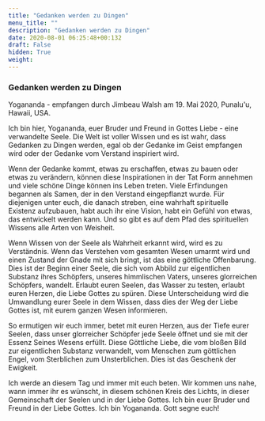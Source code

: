 ```yaml
---
title: "Gedanken werden zu Dingen"
menu_title: ""
description: "Gedanken werden zu Dingen"
date: 2020-08-01 06:25:48+00:132
draft: False
hidden: True
weight:
---
```

### Gedanken werden zu Dingen

Yogananda - empfangen durch Jimbeau Walsh am 19. Mai 2020, Punalu'u, Hawaii, USA.

Ich bin hier, Yogananda, euer Bruder und Freund in Gottes Liebe - eine verwandelte Seele. Die Welt ist voller Wissen und es ist wahr, dass Gedanken zu Dingen werden, egal ob der Gedanke im Geist empfangen wird oder der Gedanke vom Verstand inspiriert wird.

Wenn der Gedanke kommt, etwas zu erschaffen, etwas zu bauen oder etwas zu verändern, können diese Inspirationen in der Tat Form annehmen und viele schöne Dinge können ins Leben treten. Viele Erfindungen begannen als Samen, der in den Verstand eingepflanzt wurde. Für diejenigen unter euch, die danach streben, eine wahrhaft spirituelle Existenz aufzubauen, habt auch ihr eine Vision, habt ein Gefühl von etwas, das entwickelt werden kann. Und so gibt es auf dem Pfad des spirituellen Wissens alle Arten von Weisheit.

Wenn Wissen von der Seele als Wahrheit erkannt wird, wird es zu Verständnis. Wenn das Verstehen vom gesamten Wesen umarmt wird und einen Zustand der Gnade mit sich bringt, ist das eine göttliche Offenbarung. Dies ist der Beginn einer Seele, die sich vom Abbild zur eigentlichen Substanz ihres Schöpfers, unseres himmlischen Vaters, unseres glorreichen Schöpfers, wandelt. Erlaubt euren Seelen, das Wasser zu testen, erlaubt euren Herzen, die Liebe Gottes zu spüren. Diese Unterscheidung wird die Umwandlung eurer Seele in dem Wissen, dass dies der Weg der Liebe Gottes ist, mit eurem ganzen Wesen informieren.

So ermutigen wir euch immer, betet mit euren Herzen, aus der Tiefe eurer Seelen, dass unser glorreicher Schöpfer jede Seele öffnet und sie mit der Essenz Seines Wesens erfüllt. Diese Göttliche Liebe, die vom bloßen Bild zur eigentlichen Substanz verwandelt, vom Menschen zum göttlichen Engel, vom Sterblichen zum Unsterblichen. Dies ist das Geschenk der Ewigkeit.

Ich werde an diesem Tag und immer mit euch beten. Wir kommen uns nahe, wann immer ihr es wünscht, in diesem schönen Kreis des Lichts, in dieser Gemeinschaft der Seelen und in der Liebe Gottes. Ich bin euer Bruder und Freund in der Liebe Gottes. Ich bin Yogananda. Gott segne euch!

